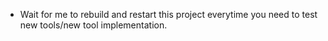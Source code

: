 - Wait for me to rebuild and restart this project everytime you need to test new tools/new tool implementation.